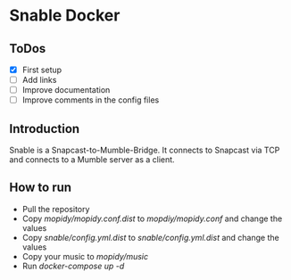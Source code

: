 # Snable Docker

## ToDos
- [x] First setup
- [ ] Add links
- [ ] Improve documentation
- [ ] Improve comments in the config files

## Introduction
Snable is a Snapcast-to-Mumble-Bridge. It connects to Snapcast via TCP and connects to a Mumble server as a client.

## How to run
- Pull the repository
- Copy *mopidy/mopidy.conf.dist* to *mopdiy/mopidy.conf* and change the values
- Copy *snable/config.yml.dist* to *snable/config.yml.dist* and change the values
- Copy your music to *mopidy/music*
- Run *docker-compose up -d*